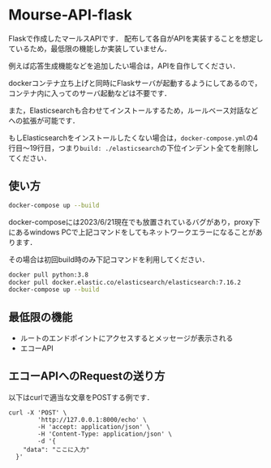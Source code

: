 # Mourse-API-flask

Flaskで作成したマールスAPIです．
配布して各自がAPIを実装することを想定しているため，最低限の機能しか実装していません．

例えば応答生成機能などを追加したい場合は，APIを自作してください．

dockerコンテナ立ち上げと同時にFlaskサーバが起動するようにしてあるので，コンテナ内に入ってのサーバ起動などは不要です．

また，Elasticsearchも合わせてインストールするため，ルールベース対話などへの拡張が可能です．

もしElasticsearchをインストールしたくない場合は，`docker-compose.yml`の4行目〜19行目，つまり`build: ./elasticsearch`の下位インデント全てを削除してください．

## 使い方

```bash
docker-compose up --build
```

docker-composeには2023/6/21現在でも放置されているバグがあり，proxy下にあるwindows PCで上記コマンドをしてもネットワークエラーになることがあります．

その場合は初回build時のみ下記コマンドを利用してください．

```bash
docker pull python:3.8
docker pull docker.elastic.co/elasticsearch/elasticsearch:7.16.2
docker-compose up --build
```

## 最低限の機能
* ルートのエンドポイントにアクセスするとメッセージが表示される
* エコーAPI

## エコーAPIへのRequestの送り方
以下はcurlで適当な文章をPOSTする例です．

```
curl -X 'POST' \
        'http://127.0.0.1:8000/echo' \
        -H 'accept: application/json' \
        -H 'Content-Type: application/json' \
        -d '{
    "data": "ここに入力"
  }'
```


